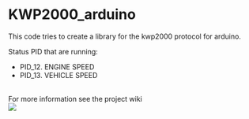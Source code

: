 # KWP2000_arduino

This code tries to create a library for the kwp2000 protocol for arduino.<br>

Status PID that are running:<br>
 - PID_12.   ENGINE SPEED<br>
 - PID_13. 	VEHICLE SPEED<br>
<br>
For more information see the project wiki<br>

<img src="main/img/FULL/100MS.BMP">
